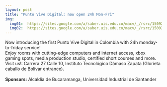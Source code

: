 ```yaml
---
layout: post
title: "Punto Vive Digital: now open 24h Mon-Fri"
img:
  img01:  https://sites.google.com/a/saber.uis.edu.co/macv/_/rsrc/1509245799287/home/vive-digital.jpg
  img02:  https://sites.google.com/a/saber.uis.edu.co/macv/_/rsrc/1509246305161/home/mapa_vivedigital2.png
---
```

Now introducing the first Punto Vive Digital in Colombia with 24h monday-to-friday service!<br>
Enjoy rooms with cutting-edge computers and internet access, xbox gaming spots, media production studio, certified short courses and more.<br>
Visit us!: Carrera 27 Calle 10, Instituto Tecnológico Dámaso Zapata (Glorieta caballo de Bolivar entrance).
<br><br>
<b>Sponsors:</b> Alcaldía de Bucaramanga, Universidad Industrial de Santander
<br><br>
